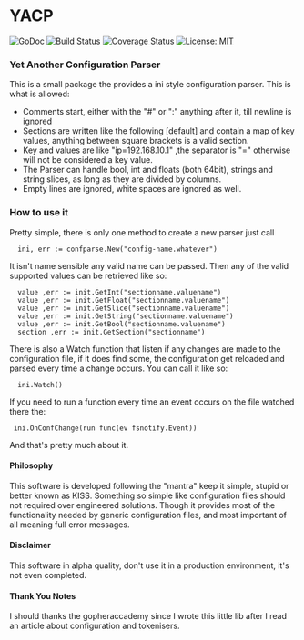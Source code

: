 # YACP 

[![GoDoc](https://godoc.org/github.com/wind85/confparse?status.svg)](https://godoc.org/github.com/wind85/confparse)
[![Build Status](https://travis-ci.org/wind85/confparse.svg?branch=master)](https://travis-ci.org/wind85/confparse)
[![Coverage Status](https://coveralls.io/repos/github/wind85/confparse/badge.svg?branch=master)](https://coveralls.io/github/wind85/confparse?branch=master)
[![License: MIT](https://img.shields.io/badge/License-MIT-yellow.svg)](https://opensource.org/licenses/MIT)
### Yet Another Configuration Parser
This is a small package the provides a ini style configuration parser. This is 
what is allowed:

- Comments start, either with the "#" or ":" anything after it, till newline is ignored
- Sections are written like the following [default] and contain a map of key values,
  anything between square brackets is a valid section.
- Key and values are like "ip=192.168.10.1" ,the separator is "=" otherwise will
  not be considered a key value.
- The Parser can handle bool, int and floats (both 64bit), strings and string slices,
  as long as they are divided by columns.
- Empty lines are ignored, white spaces are ignored as well.

### How to use it
Pretty simple, there is only one method to create a new parser just call 
```
  ini, err := confparse.New("config-name.whatever")
```
It isn't name sensible any valid name can be passed. Then any of the valid supported 
values can be retrieved like so:
```
  value ,err := init.GetInt("sectionname.valuename")
  value ,err := init.GetFloat("sectionname.valuename")
  value ,err := init.GetSlice("sectionname.valuename")
  value ,err := init.GetString("sectionname.valuename")
  value ,err := init.GetBool("sectionname.valuename")
  section ,err := init.GetSection("sectionname")
```
There is also a Watch function that listen if any changes are made to the configuration
file, if it does find some, the configuration get reloaded and parsed every time a change
occurs. You can call it like so:
```
  ini.Watch()
```
If you need to run a function every time an event occurs on the file watched there the:
```
 ini.OnConfChange(run func(ev fsnotify.Event))
```
And that's pretty much about it.

#### Philosophy
This software is developed following the "mantra" keep it simple, stupid or better known as
KISS. Something so simple like configuration files should not required over engineered solutions.
Though it provides most of the functionality needed by generic configuration files, and most
important of all meaning full error messages.

#### Disclaimer
This software in alpha quality, don't use it in a production environment, it's not even
completed.

#### Thank You Notes
I should thanks the gopheraccademy since I wrote this little lib after I read an article about
configuration and tokenisers.
